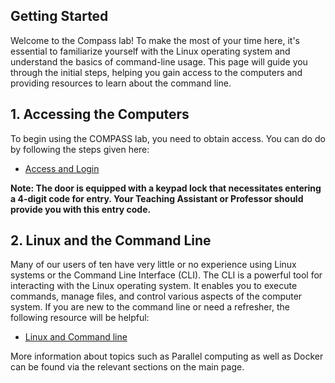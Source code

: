 ## Getting Started
Welcome to the Compass lab! To make the most of your time here, it's essential to familiarize yourself with the Linux operating system and understand the basics of command-line usage. This page will guide you through the initial steps, helping you gain access to the computers and providing resources to learn about the command line.

## 1. Accessing the Computers
To begin using the COMPASS lab, you need to obtain access. You can do do by following the steps given here:

- [Access and Login](https://pleiadesbuw.github.io/compass/access)

**Note: The door is equipped with a keypad lock that necessitates entering a 4-digit code for entry. Your Teaching Assistant or Professor should provide you with this entry code.**

## 2. Linux and the Command Line

Many of our users of ten have very little or no experience using Linux systems or the Command Line Interface (CLI). The CLI is a powerful tool for interacting with the Linux operating system. It enables you to execute commands, manage files, and control various aspects of the computer system. If you are new to the command line or need a refresher, the following resource will be helpful:

- [Linux and Command line](https://pleiadesbuw.github.io/compass/linux)

More information about topics such as Parallel computing as well as Docker can be found via the relevant sections on the main page.
